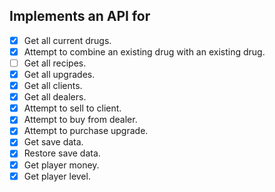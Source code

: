 
## Implements an API for
- [x] Get all current drugs.  
- [x] Attempt to combine an existing drug with an existing drug.
- [ ] Get all recipes.
- [x] Get all upgrades.
- [x] Get all clients.
- [x] Get all dealers.
- [x] Attempt to sell to client.
- [x] Attempt to buy from dealer.
- [x] Attempt to purchase upgrade.
- [x] Get save data.
- [x] Restore save data.
- [x] Get player money.
- [x] Get player level.